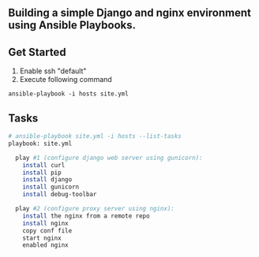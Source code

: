 Building a simple Django and nginx environment using Ansible Playbooks.
----

## Get Started
1. Enable ssh "default"  
2. Execute following command  

```
ansible-playbook -i hosts site.yml
```

## Tasks
```bash
# ansible-playbook site.yml -i hosts --list-tasks
playbook: site.yml

  play #1 (configure django web server using gunicorn):
    install curl
    install pip
    install django
    install gunicorn
    install debug-toolbar

  play #2 (configure proxy server using nginx):
    install the nginx from a remote repo
    install nginx
    copy conf file
    start nginx
    enabled nginx
```
